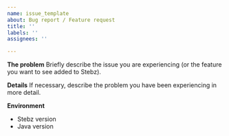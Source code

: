 ```yaml
---
name: issue_template
about: Bug report / Feature request
title: ''
labels: ''
assignees: ''

---
```


**The problem**
Briefly describe the issue you are experiencing (or the feature you want to see added to Stebz).

**Details**
If necessary, describe the problem you have been experiencing in more detail.

**Environment**

- Stebz version
- Java version
